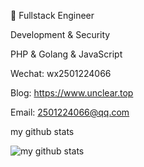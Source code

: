 👷 Fullstack Engineer

Development & Security

PHP & Golang & JavaScript

Wechat: wx2501224066

Blog: https://www.unclear.top

Email: 2501224066@qq.com


my github stats

![my github stats](https://github-readme-stats.vercel.app/api?username=2501224066&show_icons=true&theme=radical)
